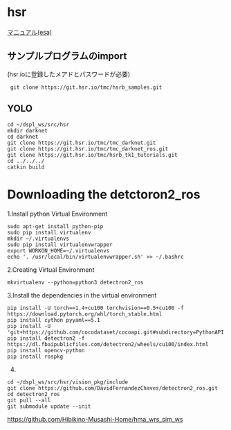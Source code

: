 # hsr

[マニュアル(esa)](https://demulab.esa.io/posts/235)
## サンプルプログラムのimport
(hsr.ioに登録したメアドとパスワードが必要)
```
 git clone https://git.hsr.io/tmc/hsrb_samples.git
```

## YOLO
```
cd ~/dspl_ws/src/hsr
mkdir darknet
cd darknet
git clone https://git.hsr.io/tmc/tmc_darknet.git
git clone https://git.hsr.io/tmc/tmc_darknet_ros.git
git clone https://git.hsr.io/tmc/hsrb_tk1_tutorials.git
cd ../../../
catkin build
```

# Downloading the detctoron2_ros
1.Install python Virtual Environment
```
sudo apt-get install python-pip
sudo pip install virtualenv
mkdir ~/.virtualenvs
sudo pip install virtualenvwrapper
export WORKON_HOME=~/.virtualenvs
echo '. /usr/local/bin/virtualenvwrapper.sh' >> ~/.bashrc 
```
2.Creating Virtual Environment
```
mkvirtualenv --python=python3 detectron2_ros
```
3.Install the dependencies in the virtual environment
```
pip install -U torch==1.4+cu100 torchvision==0.5+cu100 -f https://download.pytorch.org/whl/torch_stable.html
pip install cython pyyaml==5.1
pip install -U 'git+https://github.com/cocodataset/cocoapi.git#subdirectory=PythonAPI'
pip install detectron2 -f https://dl.fbaipublicfiles.com/detectron2/wheels/cu100/index.html
pip install opencv-python
pip install rospkg

```
4.
```
cd ~/dspl_ws/src/hsr/vision_pkg/include
git clone https://github.com/DavidFernandezChaves/detectron2_ros.git
cd detectron2_ros
git pull --all
git submodule update --init
```
https://github.com/Hibikino-Musashi-Home/hma_wrs_sim_ws
